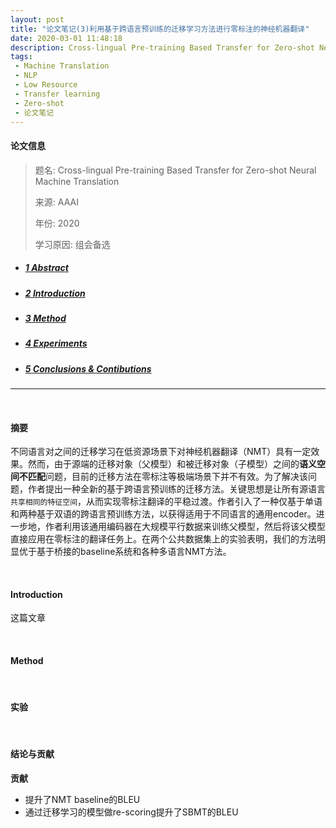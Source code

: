 ```yaml
---
layout: post
title: "论文笔记(3)利用基于跨语言预训练的迁移学习方法进行零标注的神经机器翻译"
date: 2020-03-01 11:48:18
description: Cross-lingual Pre-training Based Transfer for Zero-shot Neural Machine Translation
tags: 
 - Machine Translation
 - NLP
 - Low Resource
 - Transfer learning
 - Zero-shot
 - 论文笔记
---
```




#### 论文信息

> 题名: Cross-lingual Pre-training Based Transfer for Zero-shot Neural Machine Translation
>
> 来源: AAAI
>
> 年份: 2020
>
> 学习原因: 组会备选

* ##### [1 Abstract](#1)

* ##### [2 Introduction](#2)

* ##### [3 Method](#3)

* ##### [4 Experiments](#4)

* ##### [5 Conclusions & Contibutions](#5)

---

<br>

<h4 id='1'>摘要</h4>

不同语言对之间的迁移学习在低资源场景下对神经机器翻译（NMT）具有一定效果。然而，由于源端的迁移对象（父模型）和被迁移对象（子模型）之间的**语义空间不匹配**问题，目前的迁移方法在零标注等极端场景下并不有效。为了解决该问题，作者提出一种全新的基于跨语言预训练的迁移方法。关键思想是让所有源语言`共享相同的特征空间`，从而实现零标注翻译的平稳过渡。作者引入了一种仅基于单语和两种基于双语的跨语言预训练方法，以获得适用于不同语言的通用encoder。进一步地，作者利用该通用编码器在大规模平行数据来训练父模型，然后将该父模型直接应用在零标注的翻译任务上。在两个公共数据集上的实验表明，我们的方法明显优于基于桥接的baseline系统和各种多语言NMT方法。

<br>

<h4 id='2'>Introduction</h4>

这篇文章 

<br>

<h4 id='3'>Method</h4>



<br>

<h4 id='4'>实验</h4>



 <br>

<h4 id='5'>结论与贡献</h4>



**贡献**

- 提升了NMT baseline的BLEU
- 通过迁移学习的模型做re-scoring提升了SBMT的BLEU